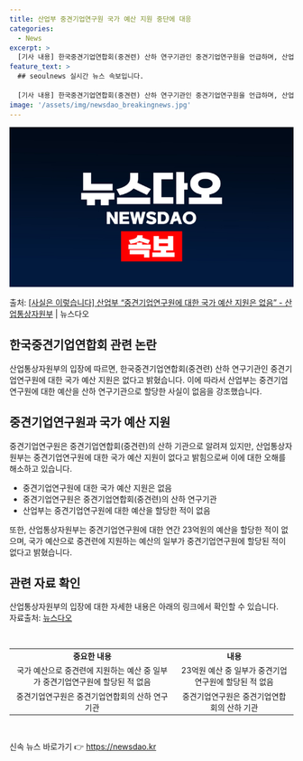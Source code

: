 ```yaml
---
title: 산업부 중견기업연구원 국가 예산 지원 중단에 대응
categories:
  - News
excerpt: >
  [기사 내용] 한국중견기업연합회(중견련) 산하 연구기관인 중견기업연구원을 언급하며, 산업부가 국민세금으로 중…
feature_text: >
  ## seoulnews 실시간 뉴스 속보입니다.

  [기사 내용] 한국중견기업연합회(중견련) 산하 연구기관인 중견기업연구원을 언급하며, 산업부가 국민세금으로 중…
image: '/assets/img/newsdao_breakingnews.jpg'
---
```


![뉴스다오 속보](/assets/img/newsdao_breakingnews.jpg)

<p>출처: <a href="https://newsdao.kr/3806" rel="dofollow">[사실은 이렇습니다] 산업부 “중견기업연구원에 대한 국가 예산 지원은 없음” - 산업통상자원부</a> | 뉴스다오</p>

<h2 data-ke-size="size26">한국중견기업연합회 관련 논란</h2>
산업통상자원부의 입장에 따르면, 한국중견기업연합회(중견련) 산하 연구기관인 중견기업연구원에 대한 국가 예산 지원은 없다고 밝혔습니다. 이에 따라서 산업부는 중견기업연구원에 대한 예산을 산하 연구기관으로 할당한 사실이 없음을 강조했습니다.

<h2 data-ke-size="size26">중견기업연구원과 국가 예산 지원</h2>
중견기업연구원은 중견기업연합회(중견련)의 산하 기관으로 알려져 있지만, 산업통상자원부는 중견기업연구원에 대한 국가 예산 지원이 없다고 밝힘으로써 이에 대한 오해를 해소하고 있습니다.

<ul>
  <li>중견기업연구원에 대한 국가 예산 지원은 없음</li>
  <li>중견기업연구원은 중견기업연합회(중견련)의 산하 연구기관</li>
  <li>산업부는 중견기업연구원에 대한 예산을 할당한 적이 없음</li>
</ul>

또한, 산업통상자원부는 중견기업연구원에 대한 연간 23억원의 예산을 할당한 적이 없으며, 국가 예산으로 중견련에 지원하는 예산의 일부가 중견기업연구원에 할당된 적이 없다고 밝혔습니다.

<h2 data-ke-size="size26">관련 자료 확인</h2>
산업통상자원부의 입장에 대한 자세한 내용은 아래의 링크에서 확인할 수 있습니다.
<br>
자료출처: <a href="https://newsdao.kr/3806">뉴스다오</a>

<p data-ke-size="size16">&nbsp;</p>

<table>
  <tr>
    <td style="text-align: center; height: 17px;"><b>중요한 내용</b></td>
    <td style="text-align: center; height: 17px;"><b>내용</b></td>
  </tr>
  <tr>
    <td style="text-align: center; height: 17px;">국가 예산으로 중견련에 지원하는 예산 중 일부가 중견기업연구원에 할당된 적 없음</td>
    <td style="text-align: center; height: 17px;">23억원 예산 중 일부가 중견기업연구원에 할당된 적 없음</td>
  </tr>
  <tr>
    <td style="text-align: center; height: 17px;">중견기업연구원은 중견기업연합회의 산하 연구기관</td>
    <td style="text-align: center; height: 17px;">중견기업연구원은 중견기업연합회의 산하 기관</td>
  </tr>
</table>

<p data-ke-size="size16">&nbsp;</p> 

신속 뉴스 바로가기 👉 <a href="https://newsdao.kr" rel="dofollow">https://newsdao.kr</a>


